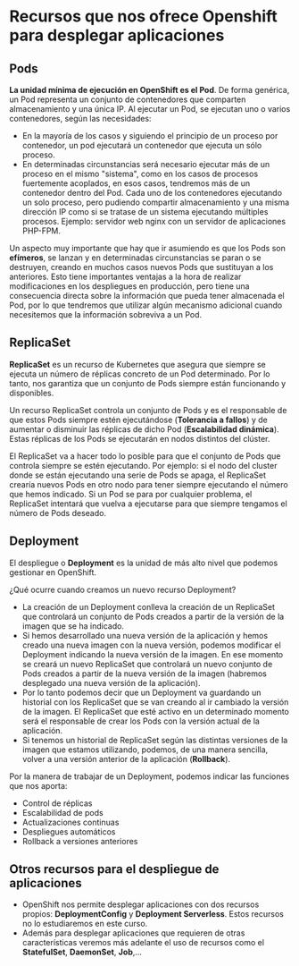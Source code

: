 # Recursos que nos ofrece Openshift para desplegar aplicaciones

## Pods

**La unidad mínima de ejecución en OpenShift es el Pod**. De forma genérica, un Pod representa un conjunto de contenedores que comparten almacenamiento y una única IP. Al ejecutar un Pod, se ejecutan uno o varios contenedores, según las necesidades:

* En la mayoría de los casos y siguiendo el principio de un proceso por contenedor, un pod ejecutará un contenedor que ejecuta un sólo proceso.
* En determinadas circunstancias será necesario ejecutar más de un proceso en el mismo "sistema", como en los casos de procesos
  fuertemente acoplados, en esos casos, tendremos más de un   contenedor dentro del Pod. Cada uno de los contenedores ejecutando
  un solo proceso, pero pudiendo compartir almacenamiento y una misma dirección IP como si se tratase de un sistema ejecutando múltiples
  procesos. Ejemplo: servidor web nginx con un servidor de aplicaciones PHP-FPM.

Un aspecto muy importante que hay que ir asumiendo es que los Pods son **efímeros**, se lanzan y en determinadas circunstancias se paran o se destruyen, creando en muchos casos nuevos Pods que sustituyan a los anteriores. Esto tiene importantes ventajas a la hora de realizar modificaciones en los despliegues en producción, pero tiene una consecuencia directa sobre la información que pueda tener almacenada el Pod, por lo que tendremos que utilizar algún mecanismo adicional cuando necesitemos que la información sobreviva a un Pod.

## ReplicaSet

**ReplicaSet** es un recurso de Kubernetes que asegura que siempre se ejecuta un número de réplicas concreto de un Pod determinado. Por lo tanto, nos garantiza que un conjunto de Pods siempre están funcionando y disponibles.

Un recurso ReplicaSet controla un conjunto de Pods y es el responsable de que estos Pods siempre estén ejecutándose (**Tolerancia a fallos**) y de aumentar o disminuir las réplicas de dicho Pod (**Escalabilidad dinámica**). Estas réplicas de los Pods se ejecutarán en nodos distintos del clúster.

El ReplicaSet va a hacer todo lo posible para que el conjunto    de Pods que controla siempre se estén ejecutando. Por ejemplo: si el nodo del cluster donde se están ejecutando una serie de Pods se apaga, el ReplicaSet crearía nuevos Pods en otro nodo para tener siempre ejecutando el número que hemos indicado. Si un Pod se para por cualquier problema, el ReplicaSet intentará que vuelva a ejecutarse  para que siempre tengamos el número de Pods deseado.

## Deployment

El despliegue o **Deployment** es la unidad de más alto nivel que podemos gestionar en OpenShift.

¿Qué ocurre cuando creamos un nuevo recurso Deployment?

* La creación de un Deployment conlleva la creación de un ReplicaSet que controlará un conjunto de Pods creados a partir de la versión de la imagen que se ha indicado.
* Si hemos desarrollado una nueva versión de la aplicación y hemos creado una nueva imagen con la nueva versión, podemos modificar el Deployment indicando la nueva versión de la imagen. En ese momento se creará un nuevo ReplicaSet que controlará un nuevo conjunto de Pods creados a partir de la nueva versión de la imagen (habremos desplegado una nueva versión de la aplicación).
* Por lo tanto podemos decir que un Deployment va guardando un historial con los ReplicaSet que se van creando al ir cambiado la versión de la imagen. El ReplicaSet que esté activo en un determinado momento será el responsable de crear los Pods con la versión actual de la aplicación.
* Si tenemos un historial de ReplicaSet según las distintas versiones de la imagen que estamos utilizando, podemos, de una manera sencilla, volver a una versión anterior de la aplicación (**Rollback**).

Por la manera de trabajar de un Deployment, podemos indicar las funciones que nos aporta:

* Control de réplicas
* Escalabilidad de pods
* Actualizaciones continuas
* Despliegues automáticos
* Rollback a versiones anteriores

## Otros recursos para el despliegue de aplicaciones

* OpenShift nos permite desplegar aplicaciones con dos recursos propios: **DeploymentConfig** y **Deployment Serverless**. Estos recursos no lo estudiaremos en este curso.
* Además para desplegar aplicaciones que requieren de otras características veremos más adelante el uso de recursos como el **StatefulSet**, **DaemonSet**, **Job**,...

